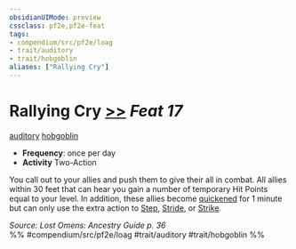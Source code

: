 ```yaml
---
obsidianUIMode: preview
cssclass: pf2e,pf2e-feat
tags:
- compendium/src/pf2e/loag
- trait/auditory
- trait/hobgoblin
aliases: ["Rallying Cry"]
---
```

# Rallying Cry  [>>](chapter-9-playing-the-game.md#Actions "Two-Action") *Feat 17*  
[auditory](auditory.md "Auditory Effect Trait")  [hobgoblin](hobgoblin-locg.md "Hobgoblin Ancestry & Heritage Trait")  

- **Frequency**: once per day
- **Activity** Two-Action

You call out to your allies and push them to give their all in combat. All allies within 30 feet that can hear you gain a number of temporary Hit Points equal to your level. In addition, these allies become [quickened](conditions.md#Quickened) for 1 minute but can only use the extra action to [Step](step.md), [Stride](stride.md), or [Strike](strike.md).

*Source: Lost Omens: Ancestry Guide p. 36*  
%% #compendium/src/pf2e/loag #trait/auditory #trait/hobgoblin %%